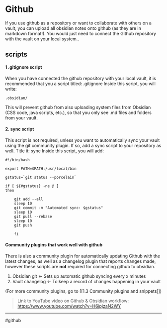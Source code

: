 # Github 

If you use github as a repository or want to collaborate with others on a vault, you can upload all obsidian notes onto github (as they are in markdown format!). You would just need to connect the Github repository with the vault on your local system..

## scripts 
#### 1 .gitignore script
When you have connected the github repository with your local vault, it is recommended that you a script titled: .gitignore 
Inside this script, you will write: 
```
.obsidian/ 
```

This will prevent github from also uploading system files from Obsidian (CSS code, java scripts, etc.), so that you only see .md files and folders from your vault.



#### 2. sync script
This script is not required, unless you want to automatically sync your vault using the git community plugin. If so, add a sync script to your repository as well. Title it: sync
Inside this script, you will add:
```
#!/bin/bash

export PATH=$PATH:/usr/local/bin

gstatus=`git status --porcelain`

if [ ${#gstatus} -ne @ ]
then

	git add --all
	sleep 10
	git commit -m "Automated sync: $gstatus"
	sleep 10
	git pull --rebase
	sleep 10
	git push
	
	fi
```

#### Community plugins that work well with github
 There is also a community plugin for automatically updating Github with the latest changes, as well as a changelog plugin that reports changes made, however these scripts are **not** required for connecting github to obsidian.
1. Obsidian git <- Sets up automatic github syncing every x minutes
2. Vault changelog <- To keep a record of changes happening in your vault

(For more community plugins, go to [[1.3 Community plugins and snippets]])

> Link to YouTube video on Github & Obsidian workflow: https://www.youtube.com/watch?v=H6ipjzaN2WY






---
#github